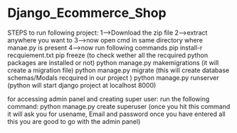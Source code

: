 # Django_Ecommerce_Shop
STEPS to run following project:
1-->Download the zip file
2-->extract anywhere you want to
3-->now open cmd in same directory where manae.py is present
4-->now run following commands
pip install-r recquiement.txt
pip freeze  (to check wether all the recquired python packages are installed or not)
python manage.py makemigrations  (it will create a migration file)
python manage.py migrate         (this will create database schemas/Modals recquired in our project )
python manage.py runserver       (python will start django project at localhost 8000)

for accessing admin panel and creating super user:
run the following command:
python manage.py create superuser  (once you hit this command it will ask you for usename, Email and password once you have entered all this you are good to go with the admin panel)



